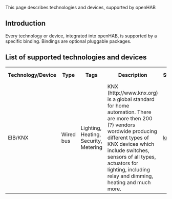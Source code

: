 This page describes technologies and devices, supported by openHAB

## Introduction

Every technology or device, integrated into openHAB, is supported by a specific binding. Bindings are optional pluggable packages.

## List of supported technologies and devices

<table>
<tr>
	<th>Technology/Device</th>
	<th>Type</th>
	<th>Tags</th>
	<th>Description</th>
	<th>Status</th>
	<th>Binding</th>
	<th>Issue</th>
	<th>Since version</th>
</tr>
<tr>
	<td>EIB/KNX</td>
	<td>Wired bus</td>
	<td>Lighting, Heating, Security, Metering</td>
	<td>KNX (http://www.knx.org) is a global standard for home automation. There are more then 200 (?) vendors wordwide producing different types of KNX devices which include switches, sensors of all types, actuators for lighting, including relay and dimming, heating and much more.</td>
	<td><a href="https://github.com/openhab/openhab/wiki/KNX-Binding">knx</a></td>
	<td></td>
	<td>0.9</td>
</tr>
</table>

